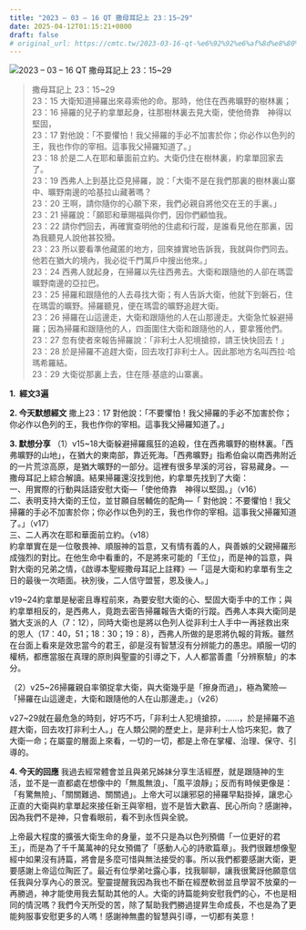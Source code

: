 ```yaml
---
title: "2023 – 03 – 16 QT 撒母耳記上 23：15~29"
date: 2025-04-12T01:15:21+0800
draft: false
# original_url: https://cmtc.tw/2023-03-16-qt-%e6%92%92%e6%af%8d%e8%80%b3%e8%a8%98%e4%b8%8a-23%ef%bc%9a1529
---
```


![2023 – 03 – 16 QT 撒母耳記上 23：15\~29](/images/qt.jpg  "2023 – 03 – 16 QT 撒母耳記上 23：15\~29")

> 撒母耳記上 23：15\~29  
> 23：15 大衛知道掃羅出來尋索他的命。那時，他住在西弗曠野的樹林裏；  
> 23：16 掃羅的兒子約拿單起身，往那樹林裏去見大衛，使他倚靠　神得以堅固，  
> 23：17 對他說：「不要懼怕！我父掃羅的手必不加害於你；你必作以色列的王，我也作你的宰相。這事我父掃羅知道了。」  
> 23：18 於是二人在耶和華面前立約。大衛仍住在樹林裏，約拿單回家去了。  
> 23：19 西弗人上到基比亞見掃羅，說：「大衛不是在我們那裏的樹林裏山寨中、曠野南邊的哈基拉山藏著嗎？  
> 23：20 王啊，請你隨你的心願下來，我們必親自將他交在王的手裏。」  
> 23：21 掃羅說：「願耶和華賜福與你們，因你們顧恤我。  
> 23：22 請你們回去，再確實查明他的住處和行蹤，是誰看見他在那裏，因為我聽見人說他甚狡猾。  
> 23：23 所以要看準他藏匿的地方，回來據實地告訴我，我就與你們同去。他若在猶大的境內，我必從千門萬戶中搜出他來。」  
> 23：24 西弗人就起身，在掃羅以先往西弗去。大衛和跟隨他的人卻在瑪雲曠野南邊的亞拉巴。  
> 23：25 掃羅和跟隨他的人去尋找大衛；有人告訴大衛，他就下到磐石，住在瑪雲的曠野。掃羅聽見，便在瑪雲的曠野追趕大衛。  
> 23：26 掃羅在山這邊走，大衛和跟隨他的人在山那邊走。大衛急忙躲避掃羅；因為掃羅和跟隨他的人，四面圍住大衛和跟隨他的人，要拿獲他們。  
> 23：27 忽有使者來報告掃羅說：「非利士人犯境搶掠，請王快快回去！」  
> 23：28 於是掃羅不追趕大衛，回去攻打非利士人。因此那地方名叫西拉‧哈瑪希羅結。  
> 23：29 大衛從那裏上去，住在隱‧基底的山寨裏。

**1.  經文3遍**

**2. 今天默想經文**
撒上23：17 對他說：「不要懼怕！我父掃羅的手必不加害於你；你必作以色列的王，我也作你的宰相。這事我父掃羅知道了。」

**3. 默想分享**
（1）v15\~18大衛躲避掃羅瘋狂的追殺，住在西弗曠野的樹林裏。「西弗曠野的山地」，在猶大的東南部，靠近死海。「西弗曠野」指希伯侖以南西弗附近的一片荒涼高原，是猶大曠野的一部分。這裡有很多旱溪的河谷，容易藏身。— 撒母耳記上綜合解讀。結果掃羅還沒找到他，約拿單先找到了大衛：  
一、用實際的行動與話語安慰大衛—「使他倚靠　神得以堅固。」（v16）  
二、表明支持大衛的王位，並甘願自居輔佐的配角—「 對他說：不要懼怕！我父掃羅的手必不加害於你；你必作以色列的王，我也作你的宰相。這事我父掃羅知道了。」（v17）  
三、二人再次在耶和華面前立約。（v18）  
約拿單實在是一位敬畏神、順服神的旨意，又有情有義的人，與善嫉的父親掃羅形成強烈的對比。在他生命中看重的，不是將來可能的「王位」，而是神的旨意，與對大衛的兄弟之情，《啟導本聖經撒母耳記上註釋》—「這是大衛和約拿單有生之日的最後一次晤面。袂別後，二人信守盟誓，恩及後人。」

v19\~24約拿單是秘密且專程前來，為要安慰大衛的心、堅固大衛手中的工作；與約拿單相反的，是西弗人，竟跑去密告掃羅報告大衛的行蹤。西弗人本與大衛同是猶大支派的人（7：12），同時大衛也是將以色列人從非利士人手中一再拯救出來的恩人（17：40，51；18：30；19：8），西弗人所做的是恩將仇報的背叛。雖然在台面上看來是效忠當今的君王，卻是沒有智慧沒有分辨能力的愚忠。順服一切的權柄，都應當服在真理的原則與聖靈的引導之下，人人都當善盡「分辨察驗」的本分。

（2）v25\~26掃羅親自率領捉拿大衛，與大衛幾乎是「擦身而過」，極為驚險—「掃羅在山這邊走，大衛和跟隨他的人在山那邊走。」（v26）

v27\~29就在最危急的時刻，好巧不巧，「非利士人犯境搶掠，……，於是掃羅不追趕大衛，回去攻打非利士人。」在人類公開的歷史上，是非利士人恰巧來犯，救了大衛一命；在屬靈的層面上來看，一切的一切，都是上帝在掌權、治理、保守、引導的。

**4. 今天的回應**
我過去經常體會並且與弟兄姊妹分享生活經歷，就是跟隨神的生活，並不是一直都處在想像中的「無風無浪」、「風平浪靜」；反而有時候更像是：「有驚無險」、「關關難過、關關過」。上帝大可以讓邪惡的掃羅早點掛掉，讓忠心正直的大衛與約拿單起來接任新王與宰相，豈不是皆大歡喜、民心所向？感謝神，因為我們不是神，只會看眼前，看不到永恆與全貌。

上帝最大程度的擴張大衛生命的身量，並不只是為以色列預備「一位更好的君王」，而是為了千千萬萬神的兒女預備了「感動人心的詩歌篇章」。我們很難想像聖經中如果沒有詩篇，將會是多麼可惜與無法接受的事。所以我們都要感謝大衛，更要感謝上帝這位陶匠了。最近有位學弟吐露心事，找我聊聊，讓我很驚訝他願意信任我與分享內心的景況。聖靈提醒我因為我也不斷在經歷軟弱並且學習不放棄的一再勝過，神才能使用我去幫助其他的人。大衛的詩篇能夠安慰我們的心，不也是相同的情況嗎？我們今天所受的苦，除了幫助我們勝過提昇生命成長，不也是為了更能夠服事安慰更多的人嗎！感謝神無盡的智慧與引導，一切都有美意！
